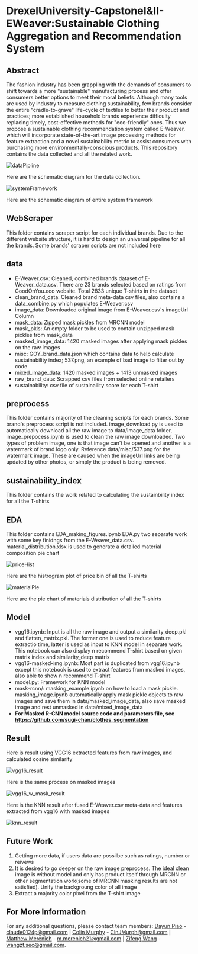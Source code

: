 # DrexelUniversity-CapstoneI&II-EWeaver:Sustainable Clothing Aggregation and Recommendation System

## Abstract

The fashion industry has been grappling with the demands of consumers to shift towards a more "sustainable" manufacturing process and offer consumers better options to meet their moral beliefs. Although many tools are used by industry to measure clothing sustainability, few brands consider the entire "cradle-to-grave" life-cycle of textiles to better their product and practices;  more established household brands experience difficulty replacing timely, cost-effective methods for "eco-friendly" ones. Thus we propose a sustainable clothing recommendation system called E-Weaver, which will incorporate state-of-the-art image processing methods for feature extraction and a novel sustainability metric to assist consumers with purchasing more environmentally-conscious products. This repository contains the data collected and all the related work.

![dataPipline](Misc/Scraping_diagram.jpg)

Here are the schematic diagram for the data collection.

![systemFramework](Misc/e-weaver_v2.jpg)

Here are the schematic diagram of entire system framework

## WebScraper

This folder contains scraper script for each individual brands. Due to the different website structure, it is hard to design an universal pipeline for all the brands. Some brands' scraper scripts are not included here

## data

* E-Weaver.csv: Cleaned, combined brands dataset of E-Weaver_data.csv. There are 23 brands selected based on ratings from GoodOnYou.eco website. Total 2833 unique T-shirts in the dataset
* clean_brand_data: Cleaned brand meta-data csv files, also contains a data_combine.py which populates E-Weaver.csv
* image_data: Downloaded original image from E-Weaver.csv's imageUrl Column
* mask_data: Zipped mask pickles from MRCNN model
* mask_pkls: An empty folder to be used to contain unzipped mask pickles from mask_data
* masked_image_data: 1420 masked images after applying mask pickles on the raw images
* misc: GOY_brand_data.json which contains data to help calculate sustainability index; 537.png, an example of bad image to filter out by code
* mixed_image_data: 1420 masked images + 1413 unmasked images
* raw_brand_data: Scrapped csv files from selected online retailers
* sustainability: csv file of sustainaility score for each T-shirt

## preprocess

This folder contains majority of the cleaning scripts for each brands. Some brand's preprocess script is not included. 
image_download.py is used to automatically download all the raw image to data/image_data folder, image_prepocess.ipynb is used to clean the raw image downloaded. 
Two types of problem image, one is that image can't be opened and another is a watermark of brand logo only. Reference data/misc/537.png for the watermark image. These are caused when the imageUrl links are being updated by other photos, or simply the product is being removed.

## sustainability_index

This folder contains the work related to calculating the sustainbility index for all the T-shirts

## EDA 

This folder contains EDA_making_figures.ipynb EDA.py two separate work with some key finidngs from the E-Weaver_data.csv. material_distribution.xlsx is used to generate a detailed material composition pie chart

![priceHist](Misc/price_hist.jpg)

Here are the histrogram plot of price bin of all the T-shirts

![materialPie](Misc/material_pie.png)

Here are the pie chart of materials distribution of all the T-shirts

## Model

* vgg16.ipynb: Input is all the raw image and output a similarity_deep.pkl and flatten_matrix.pkl. The former one is used to reduce feature extractio time, latter is used as input to KNN model in separate work. This notebook can also display n recommend T-shirt based on given matrix index and similarity_deep matrix
* vgg16-masked-img.ipynb: Most part is duplicated from vgg16.ipynb except this notebook is used to extract features from masked images, also able to show n recommend T-shirt
* model.py: Framework for KNN model
* mask-rcnn/: masking_example.ipynb on how to load a mask pickle. masking_image.ipynb automatically apply mask pickle objects to raw images and save them in data/masked_image_data, also save masked image and rest unmasked in data/mixed_image_data
* **For Masked R-CNN model source code and parameters file, see https://github.com/sugi-chan/clothes_segmentation**

## Result

Here is result using VGG16 extracted features from raw images, and calculated cosine similarity

![vgg16_result](Misc/vgg16_result.png)

Here is the same process on masked images

![vgg16_w_mask_result](Misc/vgg16_w_mask_result.png)

Here is the KNN result after fused E-Weaver.csv meta-data and features extracted from vgg16 with masked images

![knn_result](Misc/knn_result.png)

## Future Work

1. Getting more data, if users data are possilbe such as ratings, number or reivews
2. It is desired to go deeper on the raw image preprocess. The ideal clean image is without model and only has product itself through MRCNN or other segmentation work(some of MRCNN masking results are not satisfied). Unify the backgroung color of all image
3. Extract a majority color pixel from the T-shirt image

## For More Information

For any additional questions, please contact team members: [Dayun Piao](https://github.com/claude0124) - claude0124p@gmail.com | [Colin Murphy](https://github.com/Curf) - ClnJMurph@gmail.com | [Matthew Merenich](https://github.com/mmerenich21) - m.merenich21@gmail.com | [Zifeng Wang](https://github.com/princepeak) - wangzf.sec@gmail.com.

